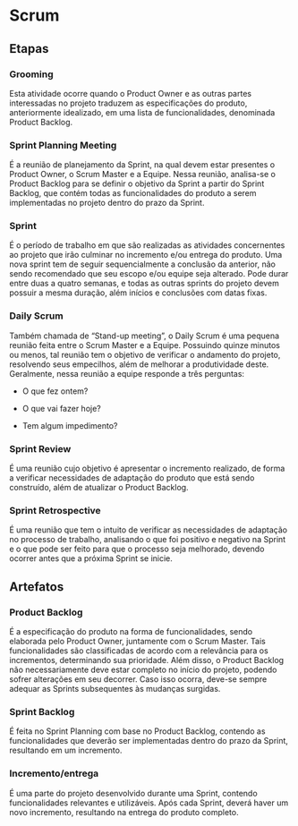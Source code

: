 # Scrum

## Etapas

### Grooming 

Esta atividade ocorre quando o Product Owner e as outras partes interessadas no projeto traduzem as especificações do produto, anteriormente idealizado, em uma lista de funcionalidades, denominada Product Backlog.

### Sprint Planning Meeting 

É a reunião de planejamento da Sprint, na qual devem estar presentes o Product Owner, o Scrum Master e a Equipe. Nessa reunião, analisa-se o Product Backlog para se definir o objetivo da Sprint a partir do Sprint Backlog, que contém todas as funcionalidades do produto a serem implementadas no projeto dentro do prazo da Sprint.

### Sprint

É o período de trabalho em que são realizadas as atividades concernentes ao projeto que irão culminar no incremento e/ou entrega do produto. Uma nova sprint tem de seguir sequencialmente a conclusão da anterior, não sendo recomendado que seu escopo e/ou equipe seja alterado. Pode durar entre duas a quatro semanas, e todas as outras sprints do projeto devem possuir a mesma duração, além inícios e conclusões com datas fixas. 

### Daily Scrum

Também chamada de “Stand-up meeting”, o Daily Scrum é uma pequena reunião feita entre o Scrum Master e a Equipe. Possuindo quinze minutos ou menos, tal reunião tem o objetivo de verificar o andamento do projeto, resolvendo seus empecilhos, além de melhorar a produtividade deste. Geralmente, nessa reunião a equipe responde a três perguntas: 

* O que fez ontem?

* O que vai fazer hoje?

* Tem algum impedimento?

### Sprint Review 

É uma reunião cujo objetivo é apresentar o incremento realizado, de forma a verificar necessidades de adaptação do produto que está sendo construído, além de atualizar o Product Backlog.

### Sprint Retrospective

É uma reunião que tem o intuito de verificar as necessidades de adaptação no processo de trabalho, analisando o que foi positivo e negativo na Sprint e o que pode ser feito para que o processo seja melhorado, devendo ocorrer antes que a próxima Sprint se inicie.

## Artefatos

### Product Backlog

É a especificação do produto na forma de funcionalidades, sendo elaborada pelo Product Owner, juntamente com o Scrum Master. Tais funcionalidades são classificadas de acordo com a relevância para os incrementos, determinando sua prioridade. Além disso, o Product Backlog não necessariamente deve estar completo no início do projeto, podendo sofrer alterações em seu decorrer. Caso isso ocorra, deve-se sempre adequar as Sprints subsequentes às mudanças surgidas.

### Sprint Backlog

É feita no Sprint Planning com base no Product Backlog, contendo as funcionalidades que deverão ser implementadas dentro do prazo da Sprint, resultando em um incremento. 

### Incremento/entrega

É uma parte do projeto desenvolvido durante uma Sprint, contendo funcionalidades relevantes e utilizáveis. Após cada Sprint, deverá haver um novo incremento, resultando na entrega do produto completo.

